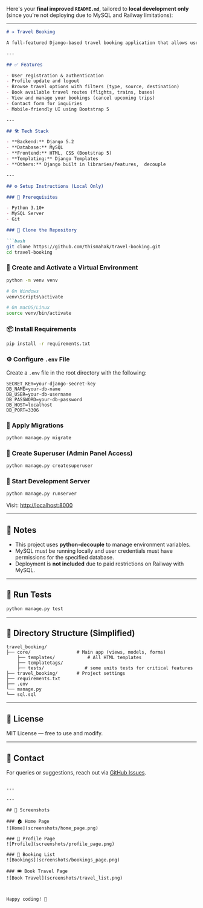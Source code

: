 Here's your **final improved `README.md`**, tailored to **local development only** (since you're not deploying due to MySQL and Railway limitations):

---

````markdown
# ✈️ Travel Booking

A full-featured Django-based travel booking application that allows users to easily browse and book flights, trains, and buses. The app includes secure user authentication, profile management, booking history, and a responsive UI.

---

## ✅ Features

- User registration & authentication  
- Profile update and logout  
- Browse travel options with filters (type, source, destination)  
- Book available travel routes (flights, trains, buses)  
- View and manage your bookings (cancel upcoming trips)  
- Contact form for inquiries  
- Mobile-friendly UI using Bootstrap 5  

---

## 🛠 Tech Stack

- **Backend:** Django 5.2  
- **Database:** MySQL  
- **Frontend:** HTML, CSS (Bootstrap 5)  
- **Templating:** Django Templates  
- **Others:** Django built in libraries/features,  decouple  

---

## ⚙️ Setup Instructions (Local Only)

### 🔐 Prerequisites

- Python 3.10+  
- MySQL Server  
- Git  

### 🧱 Clone the Repository

```bash
git clone https://github.com/thismahak/travel-booking.git
cd travel-booking
````

### 🧪 Create and Activate a Virtual Environment

```bash
python -m venv venv

# On Windows
venv\Scripts\activate

# On macOS/Linux
source venv/bin/activate
```

### 📦 Install Requirements

```bash
pip install -r requirements.txt
```

### ⚙️ Configure `.env` File

Create a `.env` file in the root directory with the following:

```env
SECRET_KEY=your-django-secret-key
DB_NAME=your-db-name
DB_USER=your-db-username
DB_PASSWORD=your-db-password
DB_HOST=localhost
DB_PORT=3306
```

### 🧮 Apply Migrations

```bash
python manage.py migrate
```

### 👤 Create Superuser (Admin Panel Access)

```bash
python manage.py createsuperuser
```

### 🚀 Start Development Server

```bash
python manage.py runserver
```

Visit: [http://localhost:8000](http://localhost:8000)

---

## 📌 Notes

* This project uses **python-decouple** to manage environment variables.
* MySQL must be running locally and user credentials must have permissions for the specified database.
* Deployment is **not included** due to paid restrictions on Railway with MySQL.

---

## 🧪 Run Tests

```bash
python manage.py test
```

---

## 📂 Directory Structure (Simplified)

```
travel_booking/
├── core/                 # Main app (views, models, forms)
    ├── templates/            # All HTML templates
    ├── templatetags/
    ├── tests/               # some units tests for critical features 
├── travel_booking/       # Project settings
├── requirements.txt
├── .env
└── manage.py
└── sql.sql

```

---

## 📄 License

MIT License — free to use and modify.

---

## 🙋 Contact

For queries or suggestions, reach out via [GitHub Issues](https://github.com/thismahak/travel-booking/issues).

```

---

---

## 📸 Screenshots

### 🏠 Home Page
![Home](screenshots/home_page.png)

### 👤 Profile Page
![Profile](screenshots/profile_page.png)

### 🧾 Booking List
![Bookings](screenshots/bookings_page.png)

### 🎟️ Book Travel Page
![Book Travel](screenshots/travel_list.png)



Happy coding! 🚀
```
